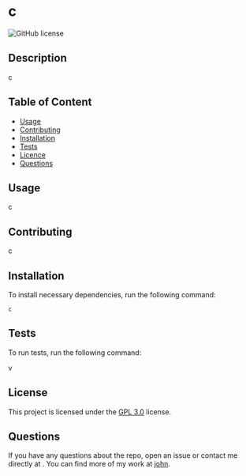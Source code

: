 

  # **c**

  ![GitHub license](https://img.shields.io/badge/license-GPL3.0-blue.svg)
  
  ## Description 
  c

  ## Table of Content

  * [Usage](#usage)
  * [Contributing](#contributing)
  * [Installation](#installation)
  * [Tests](#tests)
  * [Licence](#license)
  * [Questions](#questions)

  ## Usage

  c

  ## Contributing

  c

  ## Installation

  To install necessary dependencies, run the following command:
  ```
  c
  ```
  ## Tests

  To run tests, run the following command:
  
  v

  ## License

   This project is licensed under the [GPL 3.0](https://choosealicense.com/licenses/gpl-3.0/) license. 

  ## Questions

  If you have any questions about the repo, open an issue or contact me directly at . You can find more of my work at [john](https://github.com/john/).

